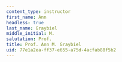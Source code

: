 ```yaml
---
content_type: instructor
first_name: Ann
headless: true
last_name: Graybiel
middle_initial: M.
salutation: Prof.
title: Prof. Ann M. Graybiel
uid: 77e1a2ea-ff37-e655-a75d-4acfab88f5b2
---
```

